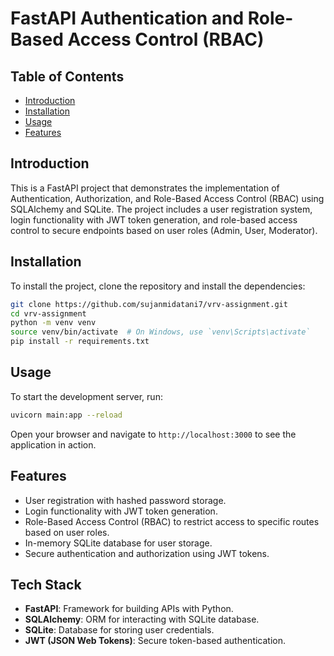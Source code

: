 # FastAPI Authentication and Role-Based Access Control (RBAC)
## Table of Contents
- [Introduction](#introduction)
- [Installation](#installation)
- [Usage](#usage)
- [Features](#features)

## Introduction
This is a FastAPI project that demonstrates the implementation of Authentication, Authorization, and Role-Based Access Control (RBAC) using SQLAlchemy and SQLite. The project includes a user registration system, login functionality with JWT token generation, and role-based access control to secure endpoints based on user roles (Admin, User, Moderator).

## Installation
To install the project, clone the repository and install the dependencies:
```bash
git clone https://github.com/sujanmidatani7/vrv-assignment.git
cd vrv-assignment
python -m venv venv
source venv/bin/activate  # On Windows, use `venv\Scripts\activate`
pip install -r requirements.txt
```

## Usage
To start the development server, run:
```bash
uvicorn main:app --reload
```
Open your browser and navigate to `http://localhost:3000` to see the application in action.

## Features
- User registration with hashed password storage.
- Login functionality with JWT token generation.
- Role-Based Access Control (RBAC) to restrict access to specific routes based on user roles.
- In-memory SQLite database for user storage.
- Secure authentication and authorization using JWT tokens.

## Tech Stack
- **FastAPI**: Framework for building APIs with Python.
- **SQLAlchemy**: ORM for interacting with SQLite database.
- **SQLite**: Database for storing user credentials.
- **JWT (JSON Web Tokens)**: Secure token-based authentication.

